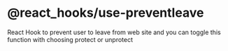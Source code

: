 # @react_hooks/use-preventleave

React Hook to prevent user to leave from web site and you can toggle this function with choosing protect or unprotect